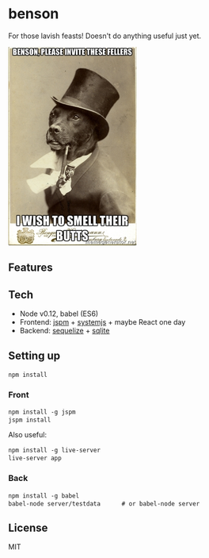 benson
======

For those lavish feasts! Doesn't do anything useful just yet.

<img src="https://github.com/mieky/benson/raw/master/benson.jpg" style="height: 400px" />

## Features

## Tech

- Node v0.12, babel (ES6)
- Frontend: [jspm](http://jspm.io/) + [systemjs](https://github.com/systemjs/systemjs) + maybe React one day
- Backend: [sequelize](http://sequelize.readthedocs.org/en/latest/) + [sqlite](https://github.com/mapbox/node-sqlite3)

## Setting up

```
npm install
```

### Front

```
npm install -g jspm
jspm install
```

Also useful:

```
npm install -g live-server
live-server app
```

### Back

```
npm install -g babel
babel-node server/testdata      # or babel-node server
```

## License

MIT

